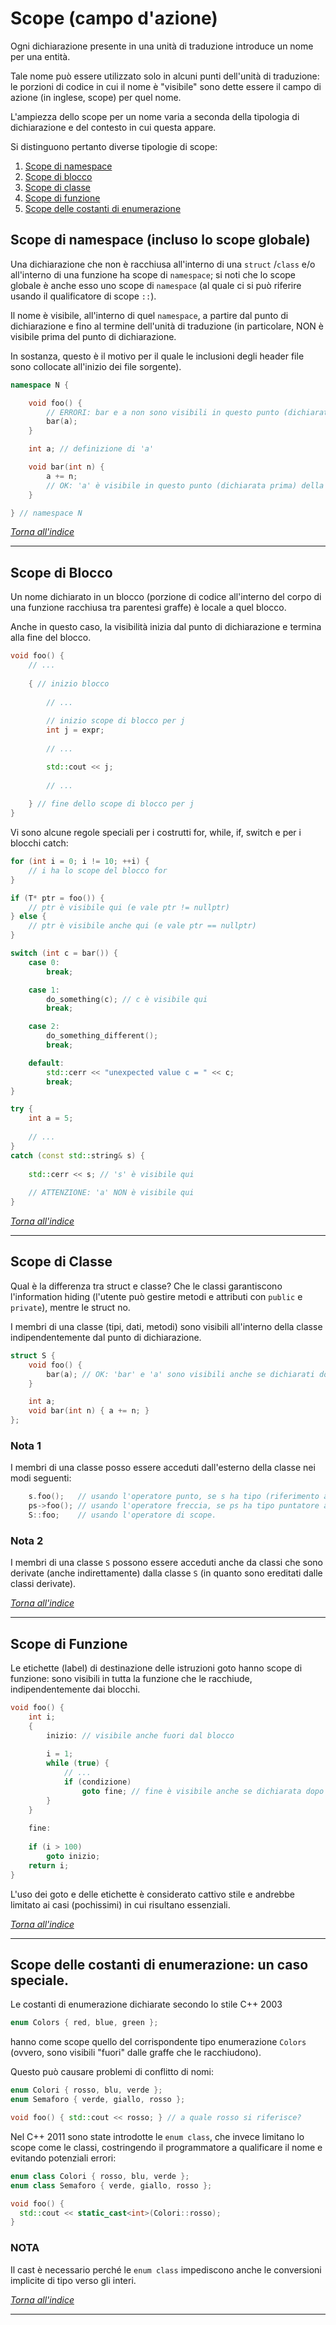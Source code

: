 # Scope (campo d'azione)

Ogni dichiarazione presente in una unità di traduzione introduce un nome per una entità.

Tale nome può essere utilizzato solo in alcuni punti dell'unità di traduzione: le porzioni di codice in cui il nome è "visibile" sono dette essere il campo di azione (in inglese, scope) per quel nome.

L'ampiezza dello scope per un nome varia a seconda della tipologia
di dichiarazione e del contesto in cui questa appare.

Si distinguono pertanto diverse tipologie di scope:

1. [Scope di namespace](#scope-di-namespace-incluso-lo-scope-globale)
2. [Scope di blocco](#scope-di-blocco)
3. [Scope di classe](#scope-di-classe)
4. [Scope di funzione](#scope-di-funzione)
5. [Scope delle costanti di enumerazione](#scope-delle-costanti-di-enumerazione-un-caso-speciale)

## Scope di namespace (incluso lo scope globale)
Una dichiarazione che non è racchiusa all'interno di una `struct` /`class` e/o all'interno di una funzione ha scope di `namespace`; si noti che lo scope globale è anche esso uno scope di `namespace` (al quale ci si può riferire usando il qualificatore di scope `::`). 

Il nome è visibile, all'interno di quel `namespace`, a partire dal punto di dichiarazione e fino al termine dell'unità di traduzione (in particolare, NON è visibile prima del punto di dichiarazione.

In sostanza, questo è il motivo per il quale le inclusioni degli header file sono collocate all'inizio dei file sorgente).

```c++
namespace N {

    void foo() {
        // ERRORI: bar e a non sono visibili in questo punto (dichiarate dopo)
        bar(a);
    }

    int a; // definizione di 'a'

    void bar(int n) {
        a += n; 
        // OK: 'a' è visibile in questo punto (dichiarata prima) della funzione 'bar'
    }

} // namespace N
```
  
_[Torna all'indice](#scope-campo-dazione)_

---

## Scope di Blocco
Un nome dichiarato in un blocco (porzione di codice all'interno del corpo di una funzione racchiusa tra parentesi graffe) è locale a quel blocco.  

Anche in questo caso, la visibilità inizia dal punto di dichiarazione e termina alla fine del blocco.

```c++
void foo() {
    // ...
    
    { // inizio blocco
        
        // ... 
        
        // inizio scope di blocco per j 
        int j = expr;
        
        // ...

        std::cout << j;
        
        // ...
    
    } // fine dello scope di blocco per j
}
```

Vi sono alcune regole speciali per i costrutti for, while, if, switch e per i blocchi catch:

```c++
for (int i = 0; i != 10; ++i) {
    // i ha lo scope del blocco for
}
```

```c++
if (T* ptr = foo()) {
    // ptr è visibile qui (e vale ptr != nullptr)
} else {
    // ptr è visibile anche qui (e vale ptr == nullptr)
}
```

```c++
switch (int c = bar()) {
    case 0: 
        break;

    case 1:
        do_something(c); // c è visibile qui
        break;

    case 2:
        do_something_different();
        break;

    default:
        std::cerr << "unexpected value c = " << c;
        break;
}
```

```c++
try {
    int a = 5;
    
    // ...
}
catch (const std::string& s) {
    
    std::cerr << s; // 's' è visibile qui
    
    // ATTENZIONE: 'a' NON è visibile qui
}
```

_[Torna all'indice](#scope-campo-dazione)_

---

## Scope di Classe

Qual è la differenza tra struct e classe?
Che le classi garantiscono l'information hiding (l'utente può gestire metodi e attributi con `public` e `private`), mentre le struct no.  

I membri di una classe (tipi, dati, metodi) sono visibili all'interno della classe indipendentemente dal punto di dichiarazione.

```c++
struct S {
    void foo() {
        bar(a); // OK: 'bar' e 'a' sono visibili anche se dichiarati dopo
    }

    int a;
    void bar(int n) { a += n; }
};
```

### Nota 1 
I membri di una classe posso essere acceduti dall'esterno della classe nei modi seguenti:
```c++
    s.foo();   // usando l'operatore punto, se s ha tipo (riferimento a) S
    ps->foo(); // usando l'operatore freccia, se ps ha tipo puntatore a S
    S::foo;    // usando l'operatore di scope.
```

### Nota 2
I membri di una classe `S` possono essere acceduti anche da classi che sono derivate (anche indirettamente) dalla classe `S` (in quanto sono ereditati dalle classi derivate).


_[Torna all'indice](#scope-campo-dazione)_

---

## Scope di Funzione

Le etichette (label) di destinazione delle istruzioni goto hanno scope di funzione: sono visibili in tutta la funzione che le racchiude, indipendentemente dai blocchi.

```c++
void foo() {
    int i;
    {
        inizio: // visibile anche fuori dal blocco
        
        i = 1;
        while (true) {
            // ...
            if (condizione)
                goto fine; // fine è visibile anche se dichiarata dopo
        }
    }
    
    fine:
    
    if (i > 100)
        goto inizio;
    return i;
}
```

L'uso dei goto e delle etichette è considerato cattivo stile e andrebbe
limitato ai casi (pochissimi) in cui risultano essenziali.

_[Torna all'indice](#scope-campo-dazione)_

---

## Scope delle costanti di enumerazione: un caso speciale.

Le costanti di enumerazione dichiarate secondo lo stile C++ 2003
```c++
enum Colors { red, blue, green };
```
hanno come scope quello del corrispondente tipo enumerazione `Colors` (ovvero, sono visibili "fuori" dalle graffe che le racchiudono).

Questo può causare problemi di conflitto di nomi:
```c++
enum Colori { rosso, blu, verde };
enum Semaforo { verde, giallo, rosso };

void foo() { std::cout << rosso; } // a quale rosso si riferisce?
```

Nel C++ 2011 sono state introdotte le `enum class`, che invece limitano lo scope come le classi, costringendo il programmatore a qualificare il nome e evitando potenziali errori:

```c++
enum class Colori { rosso, blu, verde };
enum class Semaforo { verde, giallo, rosso };

void foo() {
  std::cout << static_cast<int>(Colori::rosso);
}
```

### NOTA
Il cast è necessario perché le `enum class` impediscono anche le conversioni implicite di tipo verso gli interi.


_[Torna all'indice](#scope-campo-dazione)_

---